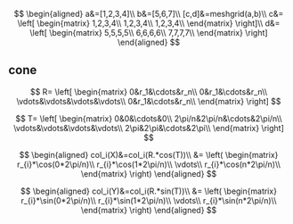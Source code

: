 $$
\begin{aligned}
a&=[1,2,3,4]\\
b&=[5,6,7]\\
[c,d]&=meshgrid(a,b)\\
c&=
\left[
\begin{matrix}
1,2,3,4\\
1,2,3,4\\
1,2,3,4\\
\end{matrix}
\right]\\
d&=
\left[
\begin{matrix}
5,5,5,5\\
6,6,6,6\\
7,7,7,7\\
\end{matrix}
\right]
\end{aligned}
$$

## cone

$$
R=
\left[
\begin{matrix}
0&r_1&\cdots&r_n\\
0&r_1&\cdots&r_n\\
\vdots&\vdots&\vdots&\vdots\\
0&r_1&\cdots&r_n\\
\end{matrix}
\right]
$$

$$
T=
\left[
\begin{matrix}
0&0&\cdots&0\\
2\pi/n&2\pi/n&\cdots&2\pi/n\\
\vdots&\vdots&\vdots&\vdots\\
2\pi&2\pi&\cdots&2\pi\\
\end{matrix}
\right]
$$

$$
\begin{aligned}
col_i(X)&=col_i(R.*cos(T))\\
&=
\left(
\begin{matrix}
r_{i}*\cos(0*2\pi/n)\\
r_{i}*\cos(1*2\pi/n)\\
\vdots\\
r_{i}*\cos(n*2\pi/n)\\
\end{matrix}
\right)
\end{aligned}
$$

$$
\begin{aligned}
col_i(Y)&=col_i(R.*sin(T))\\
&=
\left(
\begin{matrix}
r_{i}*\sin(0*2\pi/n)\\
r_{i}*\sin(1*2\pi/n)\\
\vdots\\
r_{i}*\sin(n*2\pi/n)\\
\end{matrix}
\right)
\end{aligned}
$$

